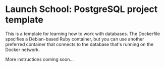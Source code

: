 # Launch School: PostgreSQL project template

This is a template for learning how to work with databases. The Dockerfile specifies a Debian-based Ruby container, but you can use another preferred container that connects to the database that's running on the Docker network.

More instructions coming soon...
